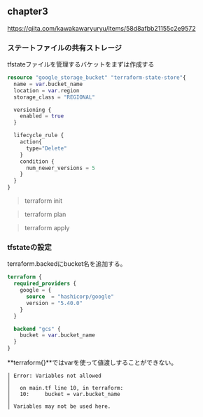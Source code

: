 ## chapter3

https://qiita.com/kawakawaryuryu/items/58d8afbb21155c2e9572

### ステートファイルの共有ストレージ

tfstateファイルを管理するバケットをまずは作成する

```main.tf
resource "google_storage_bucket" "terraform-state-store"{
  name = var.bucket_name
  location = var.region
  storage_class = "REGIONAL"

  versioning {
    enabled = true
  }

  lifecycle_rule {
    action{
      type="Delete"
    }
    condition {
      num_newer_versions = 5
    }
  }
}
```

> terraform init

> terraform plan

> terraform apply

### tfstateの設定

terraform.backedにbucket名を追加する。

```main.tf
terraform {
  required_providers {
    google = {
      source  = "hashicorp/google"
      version = "5.40.0"
    }
  }

  backend "gcs" {
    bucket = var.bucket_name
  }
}

```

**terraform{}**ではvarを使って値渡しすることができない。
```
│ Error: Variables not allowed
│
│   on main.tf line 10, in terraform:
│   10:     bucket = var.bucket_name
│
│ Variables may not be used here.
```
